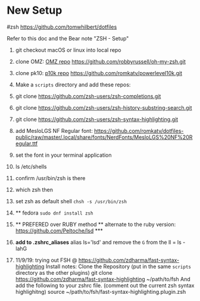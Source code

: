 # New Setup
#zsh 
https://github.com/tomwhilbert/dotfiles

Refer to this doc and the Bear note "ZSH -  Setup"

1. git checkout macOS or linux into local repo

2. clone OMZ: [OMZ repo](https://github.com/robbyrussell/oh-my-zsh)
	https://github.com/robbyrussell/oh-my-zsh.git

3. clone pk10: [p10k repo](https://github.com/romkatv/powerlevel10k)
	https://github.com/romkatv/powerlevel10k.git

4. Make a `scripts` directory and add these repos:

5. git clone https://github.com/zsh-users/zsh-completions.git
6. git clone https://github.com/zsh-users/zsh-history-substring-search.git
7. git clone https://github.com/zsh-users/zsh-syntax-highlighting.git
8. add MesloLGS NF Regular font:
https://github.com/romkatv/dotfiles-public/raw/master/.local/share/fonts/NerdFonts/MesloLGS%20NF%20Regular.ttf
9. set the font in your terminal application
10. ls /etc/shells
11. confirm /usr/bin/zsh is there
12. which zsh then 
13. set zsh as default shell `chsh -s /usr/bin/zsh`
14. ** fedora `sudo dnf install zsh`
15. ** PREFERED over RUBY method ** alternate to the ruby version:  https://github.com/Peltoche/lsd *** 
16. **add to .zshrc_aliases** alias ls='lsd' and remove the `G` from the ll = ls -lahG

17. 11/9/19: trying out FSH @ https://github.com/zdharma/fast-syntax-highlighting 
	Install notes:
	Clone the Repository (put in the same `scripts` directory as the other plugins)
		git clone https://github.com/zdharma/fast-syntax-highlighting ~/path/to/fsh
	And add the following to your zshrc file. (comment out the current zsh syntax highlighitng)
		source ~/path/to/fsh/fast-syntax-highlighting.plugin.zsh


<!-- #!/bin/bash 
script draft 1.0

**add clone steps of dotfiles repo**

cd ~/
git clone https://github.com/robbyrussell/oh-my-zsh
git clone https://github.com/romkatv/powerlevel10k
mkdir scripts && cd scripts
git clone https://github.com/zsh-users/zsh-completions
git clone https://github.com/zsh-users/zsh-history-substring-search
git clone https://github.com/zsh-users/zsh-syntax-highlighting.git
 -->
